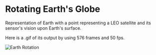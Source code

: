 # Rotating Earth's Globe
Representation of Earth with a point representing a LEO satellite and its sensor's vision upon Earth's surface.

Here is a .gif of its output by using 576 frames and 50 fps.

![Earth Rotation](earth_rotation_576_50.gif)
